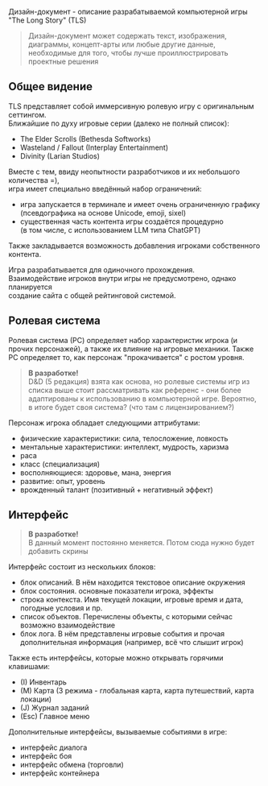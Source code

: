 Дизайн-документ - описание разрабатываемой компьютерной игры "The Long Story" (TLS)  

> Дизайн-документ может содержать текст, изображения, диаграммы, концепт-арты или любые другие данные, необходимые для того, чтобы лучше проиллюстрировать проектные решения

##  Общее видение

TLS представляет собой иммерсивную ролевую игру с оригинальным сеттингом.  
Ближайшие по духу игровые серии (далеко не полный список):
- The Elder Scrolls (Bethesda Softworks)
- Wasteland / Fallout (Interplay Entertainment)
- Divinity (Larian Studios)

Вместе с тем, ввиду неопытности разработчиков и их небольшого количества =),  
игра имеет специально введённый набор ограничений:
- игра запускается в терминале и имеет очень ограниченную графику  
  (псевдографика на основе Unicode, emoji, sixel)
- существенная часть контента игры создаётся процедурно  
  (в том числе, с использованием LLM типа ChatGPT)

Также закладывается возможность добавления игроками собственного контента.

Игра разрабатывается для одиночного прохождения.  
Взаимодействие игроков внутри игры не предусмотрено, однако планируется  
создание сайта с общей рейтинговой системой.

##  Ролевая система

Ролевая система (РС) определяет набор характеристик игрока (и прочих персонажей), а также их влияние
на игровые механики. Также РС определяет то, как персонаж "прокачивается" с ростом уровня.

> **В разработке!**  
D&D (5 редакция) взята как основа, но ролевые системы игр из списка выше стоит рассматривать как референс - они более адаптированы к использованию в компьютерной игре.
Вероятно, в итоге будет своя система? (что там с лицензированием?)

Персонаж игрока обладает следующими аттрибутами:

- физические характеристики: сила, телосложение, ловкость
- ментальные характеристики: интеллект, мудрость, харизма
- раса
- класс (специализация)
- восполняющиеся: здоровье, мана, энергия
- развитие: опыт, уровень
- врожденный талант (позитивный + негативный эффект)

## Интерфейс

> **В разработке!**  
В данный момент постоянно меняется. Потом сюда нужно будет добавить скрины

Интерфейс состоит из нескольких блоков:
- блок описаний. В нём находится текстовое описание окружения
- блок состояния. основные показатели игрока, эффекты
- строка контекста. Имя текущей локации, игровые время и дата, погодные условия и пр.
- список объектов. Перечислены объекты, с которыми сейчас возможно взаимодействие
- блок лога. В нём представлены игровые события и прочая дополнительная информация (например, всё что слышит игрок)

Также есть интерфейсы, которые можно открывать горячими клавишами:
- (I) Инвентарь
- (M) Карта (3 режима - глобальная карта, карта путешествий, карта локации)
- (J) Журнал заданий
- (Esc) Главное меню

Дополнительные интерфейсы, вызываемые событиями в игрe:
- интерфейс диалога
- интерфейс боя
- интерфейс обмена (торговли)
- интерфейс контейнера
